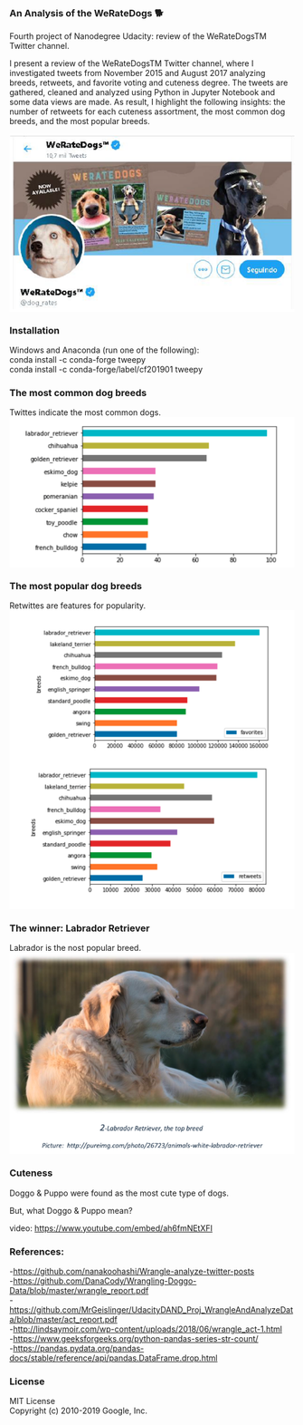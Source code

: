 ### An Analysis of the WeRateDogs :dog2:
Fourth project of Nanodegree Udacity: review of the WeRateDogsTM Twitter channel.<br/>

I present a review of the WeRateDogsTM Twitter channel, where I investigated tweets from November 2015 and August 2017 analyzing breeds, retweets, and favorite voting and cuteness degree. The tweets are gathered, cleaned and analyzed using Python in Jupyter Notebook and some data views are made. As result, I highlight the following insights: the number of retweets for each cuteness assortment, the most common dog breeds, and the most popular breeds.<br/>

<img src = "images/WeRateDogs.png" align="middle" width=800>  <br/>

### Installation<br/>
Windows and Anaconda (run one of the following):<br/>
conda install -c conda-forge tweepy<br/>
conda install -c conda-forge/label/cf201901 tweepy <br/>

### The most common dog breeds
Twittes indicate the most common dogs.
<img src = "images/common_breeds.png" align="middle" width=600>  <br/>

### The most popular dog breeds
Retwittes are features for popularity.
<img src = "images/popular_breeds.png" align="middle" width=600>  <br/>

### The winner: Labrador Retriever
Labrador is the nost popular breed.
<img src = "images/labrador.png" align="middle" width=600>  <br/>

### Cuteness
Doggo & Puppo were found as the most cute type of dogs.

But, what Doggo & Puppo mean?

video: https://www.youtube.com/embed/ah6fmNEtXFI


### References:

-https://github.com/nanakoohashi/Wrangle-analyze-twitter-posts<br/>
-https://github.com/DanaCody/Wrangling-Doggo-Data/blob/master/wrangle_report.pdf<br/>
-https://github.com/MrGeislinger/UdacityDAND_Proj_WrangleAndAnalyzeData/blob/master/act_report.pdf<br/>
-http://lindsaymoir.com/wp-content/uploads/2018/06/wrangle_act-1.html<br/>
-https://www.geeksforgeeks.org/python-pandas-series-str-count/<br/>
-https://pandas.pydata.org/pandas-docs/stable/reference/api/pandas.DataFrame.drop.html<br/>


### License
MIT License<br/>
Copyright (c) 2010-2019 Google, Inc.



